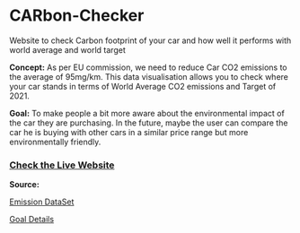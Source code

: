 # CARbon-Checker
Website to check Carbon footprint of your car and how well it performs with world average and world target

<strong>Concept:</strong>
As per EU commission, we need to reduce Car CO2 emissions to the average of 95mg/km.
This data visualisation allows you to check where your car stands in terms of World Average CO2 emissions and Target of 2021.

<strong>Goal:</strong>
To make people a bit more aware about the environmental impact of the car they are purchasing. In the future, maybe the user can compare the car he is buying with other cars in a similar price range but more environmentally friendly.



<h3><strong><a href="https://raunaqpatel.github.io/CARbon-Checker/index.html" rel="nofollow noreferrer"> Check the Live Website</a></strong></h3>



<strong>Source:</strong>

<a href="http://carfueldata.direct.gov.uk/" rel="nofollow noreferrer">Emission DataSet</a>

<a href="https://ec.europa.eu/clima/policies/transport/vehicles/cars_en#tab-0-0" rel="nofollow noreferrer">Goal Details</a>
